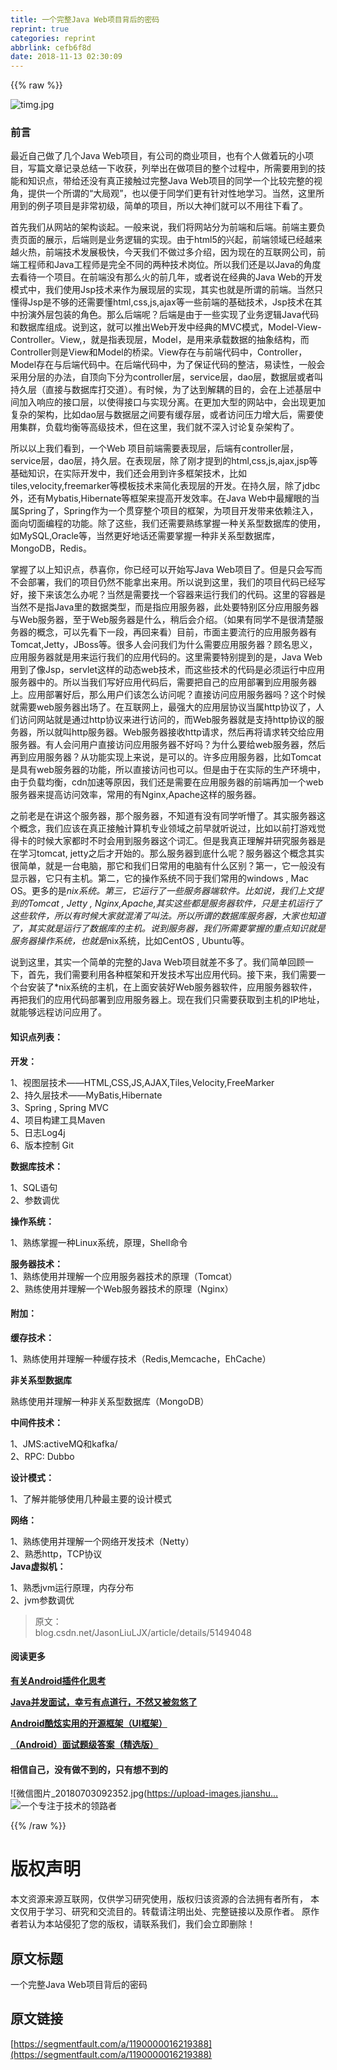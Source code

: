 ```yaml
---
title: 一个完整Java Web项目背后的密码
reprint: true
categories: reprint
abbrlink: cefb6f8d
date: 2018-11-13 02:30:09
---
```


{{% raw %}}
<p><span class="img-wrap"><img data-src="/img/remote/1460000016219391" src="https://static.alili.tech/img/remote/1460000016219391" alt="timg.jpg" title="timg.jpg"></span></p><h3>&#x524D;&#x8A00;</h3><p>&#x6700;&#x8FD1;&#x81EA;&#x5DF1;&#x505A;&#x4E86;&#x51E0;&#x4E2A;Java Web&#x9879;&#x76EE;&#xFF0C;&#x6709;&#x516C;&#x53F8;&#x7684;&#x5546;&#x4E1A;&#x9879;&#x76EE;&#xFF0C;&#x4E5F;&#x6709;&#x4E2A;&#x4EBA;&#x505A;&#x7740;&#x73A9;&#x7684;&#x5C0F;&#x9879;&#x76EE;&#xFF0C;&#x5199;&#x7BC7;&#x6587;&#x7AE0;&#x8BB0;&#x5F55;&#x603B;&#x7ED3;&#x4E00;&#x4E0B;&#x6536;&#x83B7;&#xFF0C;&#x5217;&#x4E3E;&#x51FA;&#x5728;&#x505A;&#x9879;&#x76EE;&#x7684;&#x6574;&#x4E2A;&#x8FC7;&#x7A0B;&#x4E2D;&#xFF0C;&#x6240;&#x9700;&#x8981;&#x7528;&#x5230;&#x7684;&#x6280;&#x80FD;&#x548C;&#x77E5;&#x8BC6;&#x70B9;&#xFF0C;&#x5E26;&#x7ED9;&#x8FD8;&#x6CA1;&#x6709;&#x771F;&#x6B63;&#x63A5;&#x89E6;&#x8FC7;&#x5B8C;&#x6574;Java Web&#x9879;&#x76EE;&#x7684;&#x540C;&#x5B66;&#x4E00;&#x4E2A;&#x6BD4;&#x8F83;&#x5B8C;&#x6574;&#x7684;&#x89C6;&#x89D2;&#xFF0C;&#x63D0;&#x4F9B;&#x4E00;&#x4E2A;&#x6240;&#x8C13;&#x7684;&#x201C;&#x5927;&#x5C40;&#x89C2;&#x201D;&#xFF0C;&#x4E5F;&#x4EE5;&#x4FBF;&#x4E8E;&#x540C;&#x5B66;&#x4EEC;&#x66F4;&#x6709;&#x9488;&#x5BF9;&#x6027;&#x5730;&#x5B66;&#x4E60;&#x3002;&#x5F53;&#x7136;&#xFF0C;&#x8FD9;&#x91CC;&#x6240;&#x7528;&#x5230;&#x7684;&#x4F8B;&#x5B50;&#x9879;&#x76EE;&#x662F;&#x975E;&#x5E38;&#x521D;&#x7EA7;&#xFF0C;&#x7B80;&#x5355;&#x7684;&#x9879;&#x76EE;&#xFF0C;&#x6240;&#x4EE5;&#x5927;&#x795E;&#x4EEC;&#x5C31;&#x53EF;&#x4EE5;&#x4E0D;&#x7528;&#x5F80;&#x4E0B;&#x770B;&#x4E86;&#x3002;</p><p>&#x9996;&#x5148;&#x6211;&#x4EEC;&#x4ECE;&#x7F51;&#x7AD9;&#x7684;&#x67B6;&#x6784;&#x8C08;&#x8D77;&#x3002;&#x4E00;&#x822C;&#x6765;&#x8BF4;&#xFF0C;&#x6211;&#x4EEC;&#x5C06;&#x7F51;&#x7AD9;&#x5206;&#x4E3A;&#x524D;&#x7AEF;&#x548C;&#x540E;&#x7AEF;&#x3002;&#x524D;&#x7AEF;&#x4E3B;&#x8981;&#x8D1F;&#x8D23;&#x9875;&#x9762;&#x7684;&#x5C55;&#x793A;&#xFF0C;&#x540E;&#x7AEF;&#x5219;&#x662F;&#x4E1A;&#x52A1;&#x903B;&#x8F91;&#x7684;&#x5B9E;&#x73B0;&#x3002;&#x7531;&#x4E8E;html5&#x7684;&#x5174;&#x8D77;&#xFF0C;&#x524D;&#x7AEF;&#x9886;&#x57DF;&#x5DF2;&#x7ECF;&#x8D8A;&#x6765;&#x8D8A;&#x706B;&#x70ED;&#xFF0C;&#x524D;&#x7AEF;&#x6280;&#x672F;&#x53D1;&#x5C55;&#x6781;&#x5FEB;&#xFF0C;&#x4ECA;&#x5929;&#x6211;&#x4EEC;&#x4E0D;&#x505A;&#x8FC7;&#x591A;&#x4ECB;&#x7ECD;&#xFF0C;&#x56E0;&#x4E3A;&#x73B0;&#x5728;&#x7684;&#x4E92;&#x8054;&#x7F51;&#x516C;&#x53F8;&#xFF0C;&#x524D;&#x7AEF;&#x5DE5;&#x7A0B;&#x5E08;&#x548C;Java&#x5DE5;&#x7A0B;&#x5E08;&#x662F;&#x5B8C;&#x5168;&#x4E0D;&#x540C;&#x7684;&#x4E24;&#x79CD;&#x6280;&#x672F;&#x5C97;&#x4F4D;&#x3002;&#x6240;&#x4EE5;&#x6211;&#x4EEC;&#x8FD8;&#x662F;&#x4EE5;Java&#x7684;&#x89D2;&#x5EA6;&#x53BB;&#x770B;&#x5F85;&#x4E00;&#x4E2A;&#x9879;&#x76EE;&#x3002;&#x5728;&#x524D;&#x7AEF;&#x6CA1;&#x6709;&#x90A3;&#x4E48;&#x706B;&#x7684;&#x524D;&#x51E0;&#x5E74;&#xFF0C;&#x6216;&#x8005;&#x8BF4;&#x5728;&#x7ECF;&#x5178;&#x7684;Java Web&#x7684;&#x5F00;&#x53D1;&#x6A21;&#x5F0F;&#x4E2D;&#xFF0C;&#x6211;&#x4EEC;&#x4F7F;&#x7528;Jsp&#x6280;&#x672F;&#x6765;&#x4F5C;&#x4E3A;&#x5C55;&#x73B0;&#x5C42;&#x7684;&#x5B9E;&#x73B0;&#xFF0C;&#x5176;&#x5B9E;&#x4E5F;&#x5C31;&#x662F;&#x6240;&#x8C13;&#x7684;&#x524D;&#x7AEF;&#x3002;&#x5F53;&#x7136;&#x53EA;&#x61C2;&#x5F97;Jsp&#x662F;&#x4E0D;&#x591F;&#x7684;&#x8FD8;&#x9700;&#x8981;&#x61C2;html,css,js,ajax&#x7B49;&#x4E00;&#x4E9B;&#x524D;&#x7AEF;&#x7684;&#x57FA;&#x7840;&#x6280;&#x672F;&#xFF0C;Jsp&#x6280;&#x672F;&#x5728;&#x5176;&#x4E2D;&#x626E;&#x6F14;&#x5916;&#x5C42;&#x5305;&#x88C5;&#x7684;&#x89D2;&#x8272;&#x3002;&#x90A3;&#x4E48;&#x540E;&#x7AEF;&#x5462;&#xFF1F;&#x540E;&#x7AEF;&#x662F;&#x7531;&#x4E8E;&#x4E00;&#x4E9B;&#x5B9E;&#x73B0;&#x4E86;&#x4E1A;&#x52A1;&#x903B;&#x8F91;Java&#x4EE3;&#x7801;&#x548C;&#x6570;&#x636E;&#x5E93;&#x7EC4;&#x6210;&#x3002;&#x8BF4;&#x5230;&#x8FD9;&#xFF0C;&#x5C31;&#x53EF;&#x4EE5;&#x63A8;&#x51FA;Web&#x5F00;&#x53D1;&#x4E2D;&#x7ECF;&#x5178;&#x7684;MVC&#x6A21;&#x5F0F;&#xFF0C;Model-View-Controller&#x3002;View,&#xFF0C;&#x5C31;&#x662F;&#x6307;&#x8868;&#x73B0;&#x5C42;&#xFF0C;Model&#xFF0C;&#x662F;&#x7528;&#x6765;&#x627F;&#x8F7D;&#x6570;&#x636E;&#x7684;&#x62BD;&#x8C61;&#x7ED3;&#x6784;&#xFF0C;&#x800C;Controller&#x5219;&#x662F;View&#x548C;Model&#x7684;&#x6865;&#x6881;&#x3002;View&#x5B58;&#x5728;&#x4E0E;&#x524D;&#x7AEF;&#x4EE3;&#x7801;&#x4E2D;&#xFF0C;Controller&#xFF0C;Model&#x5B58;&#x5728;&#x4E0E;&#x540E;&#x7AEF;&#x4EE3;&#x7801;&#x4E2D;&#x3002;&#x5728;&#x540E;&#x7AEF;&#x4EE3;&#x7801;&#x4E2D;&#xFF0C;&#x4E3A;&#x4E86;&#x4FDD;&#x8BC1;&#x4EE3;&#x7801;&#x7684;&#x6574;&#x6D01;&#xFF0C;&#x6613;&#x8BFB;&#x6027;&#xFF0C;&#x4E00;&#x822C;&#x4F1A;&#x91C7;&#x7528;&#x5206;&#x5C42;&#x7684;&#x529E;&#x6CD5;&#xFF0C;&#x81EA;&#x9876;&#x5411;&#x4E0B;&#x5206;&#x4E3A;controller&#x5C42;&#xFF0C;service&#x5C42;&#xFF0C;dao&#x5C42;&#xFF0C;&#x6570;&#x636E;&#x5C42;&#x6216;&#x8005;&#x53EB;&#x6301;&#x4E45;&#x5C42;&#xFF08;&#x76F4;&#x63A5;&#x4E0E;&#x6570;&#x636E;&#x5E93;&#x6253;&#x4EA4;&#x9053;&#xFF09;&#x3002;&#x6709;&#x65F6;&#x5019;&#xFF0C;&#x4E3A;&#x4E86;&#x8FBE;&#x5230;&#x89E3;&#x8026;&#x7684;&#x76EE;&#x7684;&#xFF0C;&#x4F1A;&#x5728;&#x4E0A;&#x8FF0;&#x57FA;&#x5C42;&#x4E2D;&#x95F4;&#x52A0;&#x5165;&#x54CD;&#x5E94;&#x7684;&#x63A5;&#x53E3;&#x5C42;&#xFF0C;&#x4EE5;&#x4F7F;&#x5F97;&#x63A5;&#x53E3;&#x4E0E;&#x5B9E;&#x73B0;&#x5206;&#x79BB;&#x3002;&#x5728;&#x66F4;&#x52A0;&#x5927;&#x578B;&#x7684;&#x7F51;&#x7AD9;&#x4E2D;&#xFF0C;&#x4F1A;&#x51FA;&#x73B0;&#x66F4;&#x52A0;&#x590D;&#x6742;&#x7684;&#x67B6;&#x6784;&#xFF0C;&#x6BD4;&#x5982;dao&#x5C42;&#x4E0E;&#x6570;&#x636E;&#x5C42;&#x4E4B;&#x95F4;&#x8981;&#x6709;&#x7F13;&#x5B58;&#x5C42;&#xFF0C;&#x6216;&#x8005;&#x8BBF;&#x95EE;&#x538B;&#x529B;&#x589E;&#x5927;&#x540E;&#xFF0C;&#x9700;&#x8981;&#x4F7F;&#x7528;&#x96C6;&#x7FA4;&#xFF0C;&#x8D1F;&#x8F7D;&#x5747;&#x8861;&#x7B49;&#x9AD8;&#x7EA7;&#x6280;&#x672F;&#xFF0C;&#x4F46;&#x5728;&#x8FD9;&#x91CC;&#xFF0C;&#x6211;&#x4EEC;&#x5C31;&#x4E0D;&#x6DF1;&#x5165;&#x8BA8;&#x8BBA;&#x590D;&#x6742;&#x67B6;&#x6784;&#x4E86;&#x3002;</p><p>&#x6240;&#x4EE5;&#x4EE5;&#x4E0A;&#x6211;&#x4EEC;&#x770B;&#x5230;&#xFF0C;&#x4E00;&#x4E2A;Web &#x9879;&#x76EE;&#x524D;&#x7AEF;&#x9700;&#x8981;&#x8868;&#x73B0;&#x5C42;&#xFF0C;&#x540E;&#x7AEF;&#x6709;controller&#x5C42;&#xFF0C;service&#x5C42;&#xFF0C;dao&#x5C42;&#xFF0C;&#x6301;&#x4E45;&#x5C42;&#x3002;&#x5728;&#x8868;&#x73B0;&#x5C42;&#xFF0C;&#x9664;&#x4E86;&#x521A;&#x624D;&#x63D0;&#x5230;&#x7684;html,css,js,ajax,jsp&#x7B49;&#x57FA;&#x7840;&#x77E5;&#x8BC6;&#xFF0C;&#x5728;&#x5B9E;&#x9645;&#x5F00;&#x53D1;&#x4E2D;&#xFF0C;&#x6211;&#x4EEC;&#x8FD8;&#x4F1A;&#x7528;&#x5230;&#x8BB8;&#x591A;&#x6846;&#x67B6;&#x6280;&#x672F;&#xFF0C;&#x6BD4;&#x5982;tiles,velocity,freemarker&#x7B49;&#x6A21;&#x677F;&#x6280;&#x672F;&#x6765;&#x7B80;&#x5316;&#x8868;&#x73B0;&#x5C42;&#x7684;&#x5F00;&#x53D1;&#x3002;&#x5728;&#x6301;&#x4E45;&#x5C42;&#xFF0C;&#x9664;&#x4E86;jdbc&#x5916;&#xFF0C;&#x8FD8;&#x6709;Mybatis,Hibernate&#x7B49;&#x6846;&#x67B6;&#x6765;&#x63D0;&#x9AD8;&#x5F00;&#x53D1;&#x6548;&#x7387;&#x3002;&#x5728;Java Web&#x4E2D;&#x6700;&#x8000;&#x773C;&#x7684;&#x5F53;&#x5C5E;Spring&#x4E86;&#xFF0C;Spring&#x4F5C;&#x4E3A;&#x4E00;&#x4E2A;&#x8D2F;&#x7A7F;&#x6574;&#x4E2A;&#x9879;&#x76EE;&#x7684;&#x6846;&#x67B6;&#xFF0C;&#x4E3A;&#x9879;&#x76EE;&#x5F00;&#x53D1;&#x5E26;&#x6765;&#x4F9D;&#x8D56;&#x6CE8;&#x5165;&#xFF0C;&#x9762;&#x5411;&#x5207;&#x9762;&#x7F16;&#x7A0B;&#x7684;&#x529F;&#x80FD;&#x3002;&#x9664;&#x4E86;&#x8FD9;&#x4E9B;&#xFF0C;&#x6211;&#x4EEC;&#x8FD8;&#x9700;&#x8981;&#x719F;&#x7EC3;&#x638C;&#x63E1;&#x4E00;&#x79CD;&#x5173;&#x7CFB;&#x578B;&#x6570;&#x636E;&#x5E93;&#x7684;&#x4F7F;&#x7528;&#xFF0C;&#x5982;MySQL,Oracle&#x7B49;&#xFF0C;&#x5F53;&#x7136;&#x66F4;&#x597D;&#x5730;&#x8BDD;&#x8FD8;&#x9700;&#x8981;&#x638C;&#x63E1;&#x4E00;&#x79CD;&#x975E;&#x5173;&#x7CFB;&#x578B;&#x6570;&#x636E;&#x5E93;&#xFF0C;MongoDB&#xFF0C;Redis&#x3002;</p><p>&#x638C;&#x63E1;&#x4E86;&#x4EE5;&#x4E0A;&#x77E5;&#x8BC6;&#x70B9;&#xFF0C;&#x606D;&#x559C;&#x4F60;&#xFF0C;&#x4F60;&#x5DF2;&#x7ECF;&#x53EF;&#x4EE5;&#x5F00;&#x59CB;&#x5199;Java Web&#x9879;&#x76EE;&#x4E86;&#x3002;&#x4F46;&#x662F;&#x53EA;&#x4F1A;&#x5199;&#x800C;&#x4E0D;&#x4F1A;&#x90E8;&#x7F72;&#xFF0C;&#x6211;&#x4EEC;&#x7684;&#x9879;&#x76EE;&#x4ECD;&#x7136;&#x4E0D;&#x80FD;&#x62FF;&#x51FA;&#x6765;&#x7528;&#x3002;&#x6240;&#x4EE5;&#x8BF4;&#x5230;&#x8FD9;&#x91CC;&#xFF0C;&#x6211;&#x4EEC;&#x7684;&#x9879;&#x76EE;&#x4EE3;&#x7801;&#x5DF2;&#x7ECF;&#x5199;&#x597D;&#xFF0C;&#x63A5;&#x4E0B;&#x6765;&#x8BE5;&#x600E;&#x4E48;&#x529E;&#x5462;&#xFF1F;&#x5F53;&#x7136;&#x662F;&#x9700;&#x8981;&#x627E;&#x4E00;&#x4E2A;&#x5BB9;&#x5668;&#x6765;&#x8FD0;&#x884C;&#x6211;&#x4EEC;&#x7684;&#x4EE3;&#x7801;&#x3002;&#x8FD9;&#x91CC;&#x7684;&#x5BB9;&#x5668;&#x662F;&#x5F53;&#x7136;&#x4E0D;&#x662F;&#x6307;Java&#x91CC;&#x7684;&#x6570;&#x636E;&#x7C7B;&#x578B;&#xFF0C;&#x800C;&#x662F;&#x6307;&#x5E94;&#x7528;&#x670D;&#x52A1;&#x5668;&#xFF0C;&#x6B64;&#x5904;&#x8981;&#x7279;&#x522B;&#x533A;&#x5206;&#x5E94;&#x7528;&#x670D;&#x52A1;&#x5668;&#x4E0E;Web&#x670D;&#x52A1;&#x5668;&#xFF0C;&#x81F3;&#x4E8E;Web&#x670D;&#x52A1;&#x5668;&#x662F;&#x4EC0;&#x4E48;&#xFF0C;&#x7A0D;&#x540E;&#x4F1A;&#x4ECB;&#x7ECD;&#x3002;&#xFF08;&#x5982;&#x679C;&#x6709;&#x540C;&#x5B66;&#x4E0D;&#x662F;&#x5F88;&#x6E05;&#x695A;&#x670D;&#x52A1;&#x5668;&#x7684;&#x6982;&#x5FF5;&#xFF0C;&#x53EF;&#x4EE5;&#x5148;&#x770B;&#x4E0B;&#x4E00;&#x6BB5;&#xFF0C;&#x518D;&#x56DE;&#x6765;&#x770B;&#xFF09;&#x76EE;&#x524D;&#xFF0C;&#x5E02;&#x9762;&#x4E3B;&#x8981;&#x6D41;&#x884C;&#x7684;&#x5E94;&#x7528;&#x670D;&#x52A1;&#x5668;&#x6709;Tomcat,Jetty&#xFF0C;JBoss&#x7B49;&#x3002;&#x5F88;&#x591A;&#x4EBA;&#x4F1A;&#x95EE;&#x6211;&#x4EEC;&#x4E3A;&#x4EC0;&#x4E48;&#x9700;&#x8981;&#x5E94;&#x7528;&#x670D;&#x52A1;&#x5668;&#xFF1F;&#x987E;&#x540D;&#x601D;&#x4E49;&#xFF0C;&#x5E94;&#x7528;&#x670D;&#x52A1;&#x5668;&#x5C31;&#x662F;&#x7528;&#x6765;&#x8FD0;&#x884C;&#x6211;&#x4EEC;&#x7684;&#x5E94;&#x7528;&#x4EE3;&#x7801;&#x7684;&#x3002;&#x8FD9;&#x91CC;&#x9700;&#x8981;&#x7279;&#x522B;&#x63D0;&#x5230;&#x7684;&#x662F;&#xFF0C;Java Web&#x7528;&#x5230;&#x4E86;&#x50CF;Jsp&#xFF0C;servlet&#x8FD9;&#x6837;&#x7684;&#x52A8;&#x6001;web&#x6280;&#x672F;&#xFF0C;&#x800C;&#x8FD9;&#x4E9B;&#x6280;&#x672F;&#x7684;&#x4EE3;&#x7801;&#x662F;&#x5FC5;&#x987B;&#x8FD0;&#x884C;&#x4E2D;&#x5E94;&#x7528;&#x670D;&#x52A1;&#x5668;&#x4E2D;&#x7684;&#x3002;&#x6240;&#x4EE5;&#x5F53;&#x6211;&#x4EEC;&#x5199;&#x597D;&#x5E94;&#x7528;&#x4EE3;&#x7801;&#x540E;&#xFF0C;&#x9700;&#x8981;&#x628A;&#x81EA;&#x5DF1;&#x7684;&#x5E94;&#x7528;&#x90E8;&#x7F72;&#x5230;&#x5E94;&#x7528;&#x670D;&#x52A1;&#x5668;&#x4E0A;&#x3002;&#x5E94;&#x7528;&#x90E8;&#x7F72;&#x597D;&#x540E;&#xFF0C;&#x90A3;&#x4E48;&#x7528;&#x6237;&#x4EEC;&#x8BE5;&#x600E;&#x4E48;&#x8BBF;&#x95EE;&#x5462;&#xFF1F;&#x76F4;&#x63A5;&#x8BBF;&#x95EE;&#x5E94;&#x7528;&#x670D;&#x52A1;&#x5668;&#x5417;&#xFF1F;&#x8FD9;&#x4E2A;&#x65F6;&#x5019;&#x5C31;&#x9700;&#x8981;web&#x670D;&#x52A1;&#x5668;&#x51FA;&#x573A;&#x4E86;&#x3002;&#x5728;&#x4E92;&#x8054;&#x7F51;&#x4E0A;&#xFF0C;&#x6700;&#x5F3A;&#x5927;&#x7684;&#x5E94;&#x7528;&#x5C42;&#x534F;&#x8BAE;&#x5F53;&#x5C5E;http&#x534F;&#x8BAE;&#x4E86;&#xFF0C;&#x4EBA;&#x4EEC;&#x8BBF;&#x95EE;&#x7F51;&#x7AD9;&#x5C31;&#x662F;&#x901A;&#x8FC7;http&#x534F;&#x8BAE;&#x6765;&#x8FDB;&#x884C;&#x8BBF;&#x95EE;&#x7684;&#xFF0C;&#x800C;Web&#x670D;&#x52A1;&#x5668;&#x5C31;&#x662F;&#x652F;&#x6301;http&#x534F;&#x8BAE;&#x7684;&#x670D;&#x52A1;&#x5668;&#xFF0C;&#x6240;&#x4EE5;&#x5C31;&#x53EB;http&#x670D;&#x52A1;&#x5668;&#x3002;Web&#x670D;&#x52A1;&#x5668;&#x63A5;&#x6536;http&#x8BF7;&#x6C42;&#xFF0C;&#x7136;&#x540E;&#x518D;&#x5C06;&#x8BF7;&#x6C42;&#x8F6C;&#x4EA4;&#x7ED9;&#x5E94;&#x7528;&#x670D;&#x52A1;&#x5668;&#x3002;&#x6709;&#x4EBA;&#x4F1A;&#x95EE;&#x7528;&#x6237;&#x76F4;&#x63A5;&#x8BBF;&#x95EE;&#x5E94;&#x7528;&#x670D;&#x52A1;&#x5668;&#x4E0D;&#x597D;&#x5417;&#xFF1F;&#x4E3A;&#x4EC0;&#x4E48;&#x8981;&#x7ED9;web&#x670D;&#x52A1;&#x5668;&#xFF0C;&#x7136;&#x540E;&#x518D;&#x5230;&#x5E94;&#x7528;&#x670D;&#x52A1;&#x5668;&#xFF1F;&#x4ECE;&#x529F;&#x80FD;&#x5B9E;&#x73B0;&#x4E0A;&#x6765;&#x8BF4;&#xFF0C;&#x662F;&#x53EF;&#x4EE5;&#x7684;&#x3002;&#x8BB8;&#x591A;&#x5E94;&#x7528;&#x670D;&#x52A1;&#x5668;&#xFF0C;&#x6BD4;&#x5982;Tomcat&#x662F;&#x5177;&#x6709;web&#x670D;&#x52A1;&#x5668;&#x7684;&#x529F;&#x80FD;&#xFF0C;&#x6240;&#x4EE5;&#x76F4;&#x63A5;&#x8BBF;&#x95EE;&#x4E5F;&#x53EF;&#x4EE5;&#x3002;&#x4F46;&#x662F;&#x7531;&#x4E8E;&#x5728;&#x5B9E;&#x9645;&#x7684;&#x751F;&#x4EA7;&#x73AF;&#x5883;&#x4E2D;&#xFF0C;&#x7531;&#x4E8E;&#x8D1F;&#x8F7D;&#x5747;&#x8861;&#xFF0C;cdn&#x52A0;&#x901F;&#x7B49;&#x539F;&#x56E0;&#xFF0C;&#x6211;&#x4EEC;&#x8FD8;&#x662F;&#x9700;&#x8981;&#x5728;&#x5E94;&#x7528;&#x670D;&#x52A1;&#x5668;&#x7684;&#x524D;&#x7AEF;&#x518D;&#x52A0;&#x4E00;&#x4E2A;web&#x670D;&#x52A1;&#x5668;&#x6765;&#x63D0;&#x9AD8;&#x8BBF;&#x95EE;&#x6548;&#x7387;&#xFF0C;&#x5E38;&#x7528;&#x7684;&#x6709;Nginx,Apache&#x8FD9;&#x6837;&#x7684;&#x670D;&#x52A1;&#x5668;&#x3002;</p><p>&#x4E4B;&#x524D;&#x8001;&#x662F;&#x5728;&#x8BB2;&#x8FD9;&#x4E2A;&#x670D;&#x52A1;&#x5668;&#xFF0C;&#x90A3;&#x4E2A;&#x670D;&#x52A1;&#x5668;&#xFF0C;&#x4E0D;&#x77E5;&#x9053;&#x6709;&#x6CA1;&#x6709;&#x540C;&#x5B66;&#x542C;&#x61F5;&#x4E86;&#x3002;&#x5176;&#x5B9E;&#x670D;&#x52A1;&#x5668;&#x8FD9;&#x4E2A;&#x6982;&#x5FF5;&#xFF0C;&#x6211;&#x4EEC;&#x5E94;&#x8BE5;&#x5728;&#x771F;&#x6B63;&#x63A5;&#x89E6;&#x8BA1;&#x7B97;&#x673A;&#x4E13;&#x4E1A;&#x9886;&#x57DF;&#x4E4B;&#x524D;&#x65E9;&#x5C31;&#x542C;&#x8BF4;&#x8FC7;&#xFF0C;&#x6BD4;&#x5982;&#x4EE5;&#x524D;&#x6253;&#x6E38;&#x620F;&#x89C9;&#x5F97;&#x5361;&#x7684;&#x65F6;&#x5019;&#x5927;&#x5BB6;&#x90FD;&#x65F6;&#x4E0D;&#x65F6;&#x4F1A;&#x7528;&#x5230;&#x670D;&#x52A1;&#x5668;&#x8FD9;&#x4E2A;&#x8BCD;&#x6C47;&#x3002;&#x4F46;&#x662F;&#x6211;&#x771F;&#x6B63;&#x7406;&#x89E3;&#x5E76;&#x7814;&#x7A76;&#x670D;&#x52A1;&#x5668;&#x662F;&#x5728;&#x5B66;&#x4E60;tomcat, jetty&#x4E4B;&#x540E;&#x624D;&#x5F00;&#x59CB;&#x7684;&#x3002;&#x90A3;&#x4E48;&#x670D;&#x52A1;&#x5668;&#x5230;&#x5E95;&#x4EC0;&#x4E48;&#x5462;&#xFF1F;&#x670D;&#x52A1;&#x5668;&#x8FD9;&#x4E2A;&#x6982;&#x5FF5;&#x5176;&#x5B9E;&#x5F88;&#x7B80;&#x5355;&#xFF0C;&#x5C31;&#x662F;&#x4E00;&#x53F0;&#x7535;&#x8111;&#xFF0C;&#x90A3;&#x5B83;&#x548C;&#x6211;&#x4EEC;&#x65E5;&#x5E38;&#x7528;&#x7684;&#x7535;&#x8111;&#x6709;&#x4EC0;&#x4E48;&#x533A;&#x522B;&#xFF1F;&#x7B2C;&#x4E00;&#xFF0C;&#x5B83;&#x4E00;&#x822C;&#x6CA1;&#x6709;&#x663E;&#x793A;&#x5668;&#xFF0C;&#x5B83;&#x53EA;&#x6709;&#x4E3B;&#x673A;&#x3002;&#x7B2C;&#x4E8C;&#xFF0C;&#x5B83;&#x7684;&#x64CD;&#x4F5C;&#x7CFB;&#x7EDF;&#x4E0D;&#x540C;&#x4E8E;&#x6211;&#x4EEC;&#x5E38;&#x7528;&#x7684;windows , Mac OS&#x3002;&#x66F4;&#x591A;&#x7684;&#x662F;<em>nix&#x7CFB;&#x7EDF;&#x3002;&#x7B2C;&#x4E09;&#xFF0C;&#x5B83;&#x8FD0;&#x884C;&#x4E86;&#x4E00;&#x4E9B;&#x670D;&#x52A1;&#x5668;&#x7AEF;&#x8F6F;&#x4EF6;&#x3002;&#x6BD4;&#x5982;&#x8BF4;&#xFF0C;&#x6211;&#x4EEC;&#x4E0A;&#x6587;&#x63D0;&#x5230;&#x7684;Tomcat , Jetty , Nginx,Apache,&#x5176;&#x5B9E;&#x8FD9;&#x4E9B;&#x90FD;&#x662F;&#x670D;&#x52A1;&#x5668;&#x8F6F;&#x4EF6;&#xFF0C;&#x53EA;&#x662F;&#x4E3B;&#x673A;&#x8FD0;&#x884C;&#x4E86;&#x8FD9;&#x4E9B;&#x8F6F;&#x4EF6;&#xFF0C;&#x6240;&#x4EE5;&#x6709;&#x65F6;&#x5019;&#x5927;&#x5BB6;&#x5C31;&#x6DF7;&#x6DC6;&#x4E86;&#x53EB;&#x6CD5;&#x3002;&#x6240;&#x4EE5;&#x6240;&#x8C13;&#x7684;&#x6570;&#x636E;&#x5E93;&#x670D;&#x52A1;&#x5668;&#xFF0C;&#x5927;&#x5BB6;&#x4E5F;&#x77E5;&#x9053;&#x4E86;&#xFF0C;&#x5176;&#x5B9E;&#x5C31;&#x662F;&#x8FD0;&#x884C;&#x4E86;&#x6570;&#x636E;&#x5E93;&#x7684;&#x4E3B;&#x673A;&#x3002;&#x8BF4;&#x5230;&#x670D;&#x52A1;&#x5668;&#xFF0C;&#x6211;&#x4EEC;&#x6240;&#x9700;&#x8981;&#x638C;&#x63E1;&#x7684;&#x91CD;&#x70B9;&#x77E5;&#x8BC6;&#x5C31;&#x662F;&#x670D;&#x52A1;&#x5668;&#x64CD;&#x4F5C;&#x7CFB;&#x7EDF;&#xFF0C;&#x4E5F;&#x5C31;&#x662F;</em>nix&#x7CFB;&#x7EDF;&#xFF0C;&#x6BD4;&#x5982;CentOS , Ubuntu&#x7B49;&#x3002;</p><p>&#x8BF4;&#x5230;&#x8FD9;&#x91CC;&#xFF0C;&#x5176;&#x5B9E;&#x4E00;&#x4E2A;&#x7B80;&#x5355;&#x7684;&#x5B8C;&#x6574;&#x7684;Java Web&#x9879;&#x76EE;&#x5C31;&#x5DEE;&#x4E0D;&#x591A;&#x4E86;&#x3002;&#x6211;&#x4EEC;&#x7B80;&#x5355;&#x56DE;&#x987E;&#x4E00;&#x4E0B;&#xFF0C;&#x9996;&#x5148;&#xFF0C;&#x6211;&#x4EEC;&#x9700;&#x8981;&#x5229;&#x7528;&#x5404;&#x79CD;&#x6846;&#x67B6;&#x548C;&#x5F00;&#x53D1;&#x6280;&#x672F;&#x5199;&#x51FA;&#x5E94;&#x7528;&#x4EE3;&#x7801;&#x3002;&#x63A5;&#x4E0B;&#x6765;&#xFF0C;&#x6211;&#x4EEC;&#x9700;&#x8981;&#x4E00;&#x4E2A;&#x53F0;&#x5B89;&#x88C5;&#x4E86;*nix&#x7CFB;&#x7EDF;&#x7684;&#x4E3B;&#x673A;&#xFF0C;&#x5728;&#x4E0A;&#x9762;&#x5B89;&#x88C5;&#x597D;Web&#x670D;&#x52A1;&#x5668;&#x8F6F;&#x4EF6;&#xFF0C;&#x5E94;&#x7528;&#x670D;&#x52A1;&#x5668;&#x8F6F;&#x4EF6;&#xFF0C;&#x518D;&#x628A;&#x6211;&#x4EEC;&#x7684;&#x5E94;&#x7528;&#x4EE3;&#x7801;&#x90E8;&#x7F72;&#x5230;&#x5E94;&#x7528;&#x670D;&#x52A1;&#x5668;&#x4E0A;&#x3002;&#x73B0;&#x5728;&#x6211;&#x4EEC;&#x53EA;&#x9700;&#x8981;&#x83B7;&#x53D6;&#x5230;&#x4E3B;&#x673A;&#x7684;IP&#x5730;&#x5740;&#xFF0C;&#x5C31;&#x80FD;&#x591F;&#x8FDC;&#x7A0B;&#x8BBF;&#x95EE;&#x5E94;&#x7528;&#x4E86;&#x3002;</p><h4>&#x77E5;&#x8BC6;&#x70B9;&#x5217;&#x8868;&#xFF1A;</h4><p><strong>&#x5F00;&#x53D1;&#xFF1A;</strong></p><p>1&#x3001;&#x89C6;&#x56FE;&#x5C42;&#x6280;&#x672F;&#x2014;&#x2014;HTML,CSS,JS,AJAX,Tiles,Velocity,FreeMarker<br>2&#x3001;&#x6301;&#x4E45;&#x5C42;&#x6280;&#x672F;&#x2014;&#x2014;MyBatis,Hibernate<br>3&#x3001;Spring , Spring MVC<br>4&#x3001;&#x9879;&#x76EE;&#x6784;&#x5EFA;&#x5DE5;&#x5177;Maven<br>5&#x3001;&#x65E5;&#x5FD7;Log4j<br>6&#x3001;&#x7248;&#x672C;&#x63A7;&#x5236; Git</p><p><strong>&#x6570;&#x636E;&#x5E93;&#x6280;&#x672F;&#xFF1A;</strong></p><p>1&#x3001;SQL&#x8BED;&#x53E5;<br>2&#x3001;&#x53C2;&#x6570;&#x8C03;&#x4F18;</p><p><strong>&#x64CD;&#x4F5C;&#x7CFB;&#x7EDF;&#xFF1A;</strong></p><p>1&#x3001;&#x719F;&#x7EC3;&#x638C;&#x63E1;&#x4E00;&#x79CD;Linux&#x7CFB;&#x7EDF;&#xFF0C;&#x539F;&#x7406;&#xFF0C;Shell&#x547D;&#x4EE4;</p><p><strong>&#x670D;&#x52A1;&#x5668;&#x6280;&#x672F;&#xFF1A;</strong><br>1&#x3001;&#x719F;&#x7EC3;&#x4F7F;&#x7528;&#x5E76;&#x7406;&#x89E3;&#x4E00;&#x4E2A;&#x5E94;&#x7528;&#x670D;&#x52A1;&#x5668;&#x6280;&#x672F;&#x7684;&#x539F;&#x7406;&#xFF08;Tomcat&#xFF09;<br>2&#x3001;&#x719F;&#x7EC3;&#x4F7F;&#x7528;&#x5E76;&#x7406;&#x89E3;&#x4E00;&#x4E2A;Web&#x670D;&#x52A1;&#x5668;&#x6280;&#x672F;&#x7684;&#x539F;&#x7406;&#xFF08;Nginx&#xFF09;</p><h4>&#x9644;&#x52A0;&#xFF1A;</h4><p><strong>&#x7F13;&#x5B58;&#x6280;&#x672F;&#xFF1A;</strong></p><p>1&#x3001;&#x719F;&#x7EC3;&#x4F7F;&#x7528;&#x5E76;&#x7406;&#x89E3;&#x4E00;&#x79CD;&#x7F13;&#x5B58;&#x6280;&#x672F;&#xFF08;Redis,Memcache&#xFF0C;EhCache&#xFF09;</p><p><strong>&#x975E;&#x5173;&#x7CFB;&#x578B;&#x6570;&#x636E;&#x5E93;</strong></p><p>&#x719F;&#x7EC3;&#x4F7F;&#x7528;&#x5E76;&#x7406;&#x89E3;&#x4E00;&#x79CD;&#x975E;&#x5173;&#x7CFB;&#x578B;&#x6570;&#x636E;&#x5E93;&#xFF08;MongoDB&#xFF09;</p><p><strong>&#x4E2D;&#x95F4;&#x4EF6;&#x6280;&#x672F;&#xFF1A;</strong></p><p>1&#x3001;JMS:activeMQ&#x548C;kafka/<br>2&#x3001;RPC: Dubbo</p><p><strong>&#x8BBE;&#x8BA1;&#x6A21;&#x5F0F;&#xFF1A;</strong></p><p>1&#x3001;&#x4E86;&#x89E3;&#x5E76;&#x80FD;&#x591F;&#x4F7F;&#x7528;&#x51E0;&#x79CD;&#x6700;&#x4E3B;&#x8981;&#x7684;&#x8BBE;&#x8BA1;&#x6A21;&#x5F0F;</p><p><strong>&#x7F51;&#x7EDC;&#xFF1A;</strong></p><p>1&#x3001;&#x719F;&#x7EC3;&#x4F7F;&#x7528;&#x5E76;&#x7406;&#x89E3;&#x4E00;&#x4E2A;&#x7F51;&#x7EDC;&#x5F00;&#x53D1;&#x6280;&#x672F;&#xFF08;Netty&#xFF09;<br>2&#x3001;&#x719F;&#x6089;http&#xFF0C;TCP&#x534F;&#x8BAE;<br><strong>Java&#x865A;&#x62DF;&#x673A;&#xFF1A;</strong></p><p>1&#x3001;&#x719F;&#x6089;jvm&#x8FD0;&#x884C;&#x539F;&#x7406;&#xFF0C;&#x5185;&#x5B58;&#x5206;&#x5E03;<br>2&#x3001;jvm&#x53C2;&#x6570;&#x8C03;&#x4F18;</p><blockquote>&#x539F;&#x6587;&#xFF1A;<br>blog.csdn.net/JasonLiuLJX/article/details/51494048</blockquote><h4>&#x9605;&#x8BFB;&#x66F4;&#x591A;</h4><p><a href="http://mp.weixin.qq.com/s?__biz=MzI3OTU0MzI4MQ==&amp;mid=2247486195&amp;idx=1&amp;sn=e17be6b28500494cf7c7e8b36b69b8a5&amp;chksm=eb47666ddc30ef7b274e8d143a54b96c8ea300fa026769cfc42dcecbe516b95ceb0ef3914404&amp;scene=21#wechat_redirect" rel="nofollow noreferrer"><strong>&#x6709;&#x5173;Android&#x63D2;&#x4EF6;&#x5316;&#x601D;&#x8003;</strong></a></p><p><a href="http://mp.weixin.qq.com/s?__biz=MzI3OTU0MzI4MQ==&amp;mid=2247486190&amp;idx=1&amp;sn=69fcb0727841469f171645b390b21e3a&amp;chksm=eb476670dc30ef6629eb7934a96aaf7688a5bdfbad1c6f2eb3d5c40967b51b6ca7ae653bf90b&amp;scene=21#wechat_redirect" rel="nofollow noreferrer"><strong>Java&#x5E76;&#x53D1;&#x9762;&#x8BD5;&#xFF0C;&#x5E78;&#x4E8F;&#x6709;&#x70B9;&#x9053;&#x884C;&#xFF0C;&#x4E0D;&#x7136;&#x53C8;&#x88AB;&#x5FFD;&#x60A0;&#x4E86;</strong></a></p><p><a href="http://mp.weixin.qq.com/s?__biz=MzI3OTU0MzI4MQ==&amp;mid=2247486189&amp;idx=1&amp;sn=5d7a7fba59bd88aceb6f6bed8a1122df&amp;chksm=eb476673dc30ef65422439110fb8e248c89ad0ab4e31478b09b2445b8797fe95458af995cd1d&amp;scene=21#wechat_redirect" rel="nofollow noreferrer"><strong>Android&#x9177;&#x70AB;&#x5B9E;&#x7528;&#x7684;&#x5F00;&#x6E90;&#x6846;&#x67B6;&#xFF08;UI&#x6846;&#x67B6;&#xFF09;</strong></a></p><p><a href="http://mp.weixin.qq.com/s?__biz=MzI3OTU0MzI4MQ==&amp;mid=2247485690&amp;idx=1&amp;sn=44537ca3fcfb5347df3dde1a388cc4dc&amp;chksm=eb476464dc30ed72a0a9f1cabd86375a0a18bd1478e8ca7e17bb7bcc81bc9ebc553b5f24c1f5&amp;scene=21#wechat_redirect" rel="nofollow noreferrer"><strong>&#xFF08;Android&#xFF09;&#x9762;&#x8BD5;&#x9898;&#x7EA7;&#x7B54;&#x6848;&#xFF08;&#x7CBE;&#x9009;&#x7248;&#xFF09;</strong></a></p><h4>&#x76F8;&#x4FE1;&#x81EA;&#x5DF1;&#xFF0C;&#x6CA1;&#x6709;&#x505A;&#x4E0D;&#x5230;&#x7684;&#xFF0C;&#x53EA;&#x6709;&#x60F3;&#x4E0D;&#x5230;&#x7684;</h4><p>![&#x5FAE;&#x4FE1;&#x56FE;&#x7247;_20180703092352.jpg(<a href="https://upload-images.jianshu.io/upload_images/4614633-396ad58c489011ce.jpg?imageMogr2/auto-orient/strip%7CimageView2/2/w/1240)" rel="nofollow noreferrer">https://upload-images.jianshu...</a><br><span class="img-wrap"><img data-src="/img/remote/1460000016219392" src="https://static.alili.tech/img/remote/1460000016219392" alt="&#x4E00;&#x4E2A;&#x4E13;&#x6CE8;&#x4E8E;&#x6280;&#x672F;&#x7684;&#x9886;&#x8DEF;&#x8005;" title="&#x4E00;&#x4E2A;&#x4E13;&#x6CE8;&#x4E8E;&#x6280;&#x672F;&#x7684;&#x9886;&#x8DEF;&#x8005;"></span></p>
{{% /raw %}}

# 版权声明
本文资源来源互联网，仅供学习研究使用，版权归该资源的合法拥有者所有，
本文仅用于学习、研究和交流目的。转载请注明出处、完整链接以及原作者。
原作者若认为本站侵犯了您的版权，请联系我们，我们会立即删除！

## 原文标题
一个完整Java Web项目背后的密码

## 原文链接
[https://segmentfault.com/a/1190000016219388](https://segmentfault.com/a/1190000016219388)

